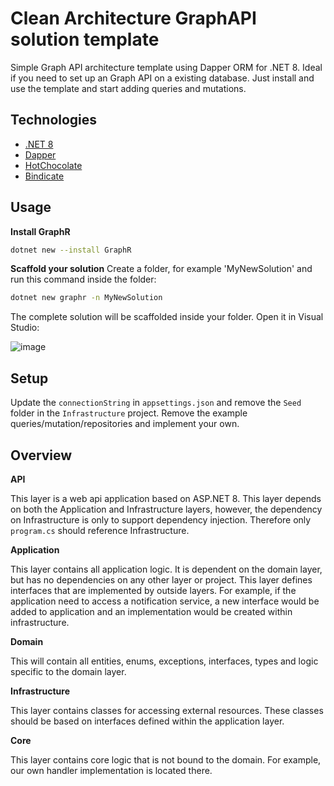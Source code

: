 # Clean Architecture GraphAPI solution template 

Simple Graph API architecture template using Dapper ORM for .NET 8.
Ideal if you need to set up an Graph API on a existing database. Just install and use the template and start adding queries and mutations.

## Technologies

- [.NET 8](https://github.com/dotnet/core)
- [Dapper](https://github.com/DapperLib/Dapper)
- [HotChocolate](https://github.com/ChilliCream/graphql-platform)
- [Bindicate](https://github.com/Tim-Maes/Bindicate)

## Usage

**Install GraphR**

```bash
dotnet new --install GraphR
```

**Scaffold your solution**
Create a folder, for example 'MyNewSolution' and run this command inside the folder:

```bash
dotnet new graphr -n MyNewSolution
```
The complete solution will be scaffolded inside your folder. Open it in Visual Studio:

![image](https://github.com/Tim-Maes/GraphR/assets/91606949/9f977670-cddb-48c6-8b4c-eb83c496845f)

## Setup

Update the `connectionString` in `appsettings.json` and remove the `Seed` folder in the `Infrastructure` project.
Remove the example queries/mutation/repositories and implement your own.

## Overview

**API**

This layer is a web api application based on ASP.NET 8. This layer depends on both the Application and Infrastructure layers, however, the dependency on Infrastructure is only to support dependency injection. Therefore only `program.cs` should reference Infrastructure.

**Application**

This layer contains all application logic. It is dependent on the domain layer, but has no dependencies on any other layer or project. This layer defines interfaces that are implemented by outside layers. For example, if the application need to access a notification service, a new interface would be added to application and an implementation would be created within infrastructure.

**Domain**

This will contain all entities, enums, exceptions, interfaces, types and logic specific to the domain layer.

**Infrastructure**

This layer contains classes for accessing external resources. These classes should be based on interfaces defined within the application layer.

**Core**

This layer contains core logic that is not bound to the domain. For example, our own handler implementation is located there.


